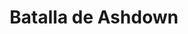 ﻿---
title: "Batalla de Ashdown"
permalink: periodes_257.html
layout: periode
dataInici: 871-01-08
sidebar: periodes
pares:
  - 174:
    title: "Islas Británicas"
    dataInici: "(793)"
    dataFi: "(1066)"

fills:
jocsPrincipals:
  - title: "The Great Heathen Army"
    bggId: 243940
    escenari: "Ashdown"
    dataInici: 
    dataFi: 

jocsEscenaris:
jocsEpoca:
  - title: "Ancient Battles Deluxe Expansion Kit 4: Art of War"
    bggId: 42472
    escenari: "Ashdown"
    dataInici: 
    dataFi: 

jocsEpocaEscenaris:
---
